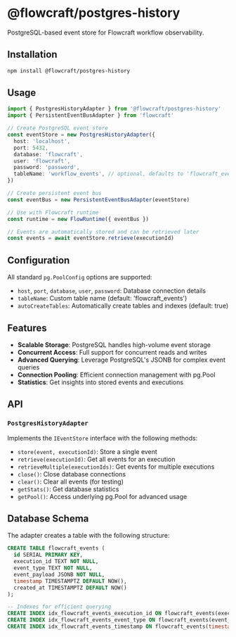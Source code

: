 # @flowcraft/postgres-history

PostgreSQL-based event store for Flowcraft workflow observability.

## Installation

```bash
npm install @flowcraft/postgres-history
```

## Usage

```typescript
import { PostgresHistoryAdapter } from '@flowcraft/postgres-history'
import { PersistentEventBusAdapter } from 'flowcraft'

// Create PostgreSQL event store
const eventStore = new PostgresHistoryAdapter({
  host: 'localhost',
  port: 5432,
  database: 'flowcraft',
  user: 'flowcraft',
  password: 'password',
  tableName: 'workflow_events', // optional, defaults to 'flowcraft_events'
})

// Create persistent event bus
const eventBus = new PersistentEventBusAdapter(eventStore)

// Use with Flowcraft runtime
const runtime = new FlowRuntime({ eventBus })

// Events are automatically stored and can be retrieved later
const events = await eventStore.retrieve(executionId)
```

## Configuration

All standard `pg.PoolConfig` options are supported:

- `host`, `port`, `database`, `user`, `password`: Database connection details
- `tableName`: Custom table name (default: 'flowcraft_events')
- `autoCreateTables`: Automatically create tables and indexes (default: true)

## Features

- **Scalable Storage**: PostgreSQL handles high-volume event storage
- **Concurrent Access**: Full support for concurrent reads and writes
- **Advanced Querying**: Leverage PostgreSQL's JSONB for complex event queries
- **Connection Pooling**: Efficient connection management with pg.Pool
- **Statistics**: Get insights into stored events and executions

## API

### `PostgresHistoryAdapter`

Implements the `IEventStore` interface with the following methods:

- `store(event, executionId)`: Store a single event
- `retrieve(executionId)`: Get all events for an execution
- `retrieveMultiple(executionIds)`: Get events for multiple executions
- `close()`: Close database connections
- `clear()`: Clear all events (for testing)
- `getStats()`: Get database statistics
- `getPool()`: Access underlying pg.Pool for advanced usage

## Database Schema

The adapter creates a table with the following structure:

```sql
CREATE TABLE flowcraft_events (
  id SERIAL PRIMARY KEY,
  execution_id TEXT NOT NULL,
  event_type TEXT NOT NULL,
  event_payload JSONB NOT NULL,
  timestamp TIMESTAMPTZ DEFAULT NOW(),
  created_at TIMESTAMPTZ DEFAULT NOW()
);

-- Indexes for efficient querying
CREATE INDEX idx_flowcraft_events_execution_id ON flowcraft_events(execution_id);
CREATE INDEX idx_flowcraft_events_event_type ON flowcraft_events(event_type);
CREATE INDEX idx_flowcraft_events_timestamp ON flowcraft_events(timestamp);
```
